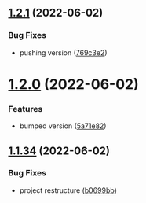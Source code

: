 ## [1.2.1](https://github.com/haitheredavid/ViewObjectsUnity/compare/v1.2.0...v1.2.1) (2022-06-02)


### Bug Fixes

* pushing version ([769c3e2](https://github.com/haitheredavid/ViewObjectsUnity/commit/769c3e20a2b63f39fa02578b3985beb7a4b768f7))

# [1.2.0](https://github.com/haitheredavid/ViewObjectsUnity/compare/v1.1.34...v1.2.0) (2022-06-02)

### Features

* bumped
  version ([5a71e82](https://github.com/haitheredavid/ViewObjectsUnity/commit/5a71e824edc21340d1b8aaafcf0ab262485c925a))

## [1.1.34](https://github.com/haitheredavid/ViewObjectsUnity/compare/v1.1.33...v1.1.34) (2022-06-02)

### Bug Fixes

* project
  restructure ([b0699bb](https://github.com/haitheredavid/ViewObjectsUnity/commit/b0699bb94fe7687426925ac2243ddb9292037867))
